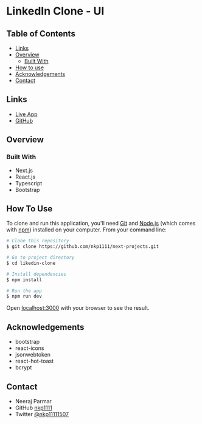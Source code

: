# LinkedIn Clone - UI

## Table of Contents

* [Links](#links)
* [Overview](#overview)
  * [Built With](#built-with)
* [How to use](#how-to-use)
* [Acknowledgements](#acknowledgements)
* [Contact](#contact)

## Links

* [Live App]()
* [GitHub](https://github.com/nkp1111/next-projects/tree/main/linkedin-clone)

## Overview

### Built With

* Next.js
* React.js
* Typescript
* Bootstrap

## How To Use

To clone and run this application, you'll need [Git](https://git-scm.com) and [Node.js](https://nodejs.org/en/download/) (which comes with [npm](http://npmjs.com)) installed on your computer. From your command line:

```bash
# Clone this repository
$ git clone https://github.com/nkp1111/next-projects.git

# Go to project directory
$ cd likedin-clone

# Install dependencies
$ npm install

# Run the app
$ npm run dev

```

Open [localhost:3000](http://localhost:3000) with your browser to see the result.

## Acknowledgements

* bootstrap
* react-icons
* jsonwebtoken
* react-hot-toast
* bcrypt

## Contact

* Neeraj Parmar
* GitHub [nkp1111](https://github.com/nkp1111)
* Twitter [@nkp11111507](https://twitter.com/@nkp11111507)
